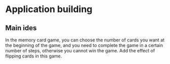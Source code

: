 # Application building

## Main ides

In the memory card game, you can choose the number of cards you want at the beginning of the game, and you need to complete the game in a certain number of steps, otherwise you cannot win the game.
Add the effect of flipping cards in this game.
